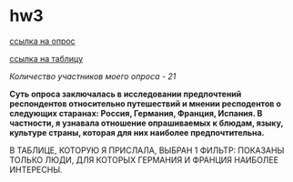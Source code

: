 # hw3
[ссылка на опрос](https://docs.google.com/forms/d/1Qde9nvtopHwAEfD265YY--_C6dFY6GBdKnoCA66ZvcA/edit)

[ссылка на таблицу](https://docs.google.com/spreadsheets/d/1v50Lrg10QFLlZ-ef1pFPM9driBPsCcjWwQC7NA3MJCo/edit#gid=265713489&fvid=1503408545)

*Количество участников моего опроса - 21*

**Суть опроса заключалась в исследовании предпочтений респондентов относительно путешествий и мнении респодентов о следующих старанах: Россия, Германия, Франция, Испания. В частности, я узнавала отношение опрашиваемых к блюдам, языку, культуре страны, которая для них наиболее предпочтительна.**

В ТАБЛИЦЕ, КОТОРУЮ Я ПРИСЛАЛА, ВЫБРАН 1 ФИЛЬТР: ПОКАЗАНЫ ТОЛЬКО ЛЮДИ, ДЛЯ КОТОРЫХ ГЕРМАНИЯ И ФРАНЦИЯ НАИБОЛЕЕ ИНТЕРЕСНЫ. 
